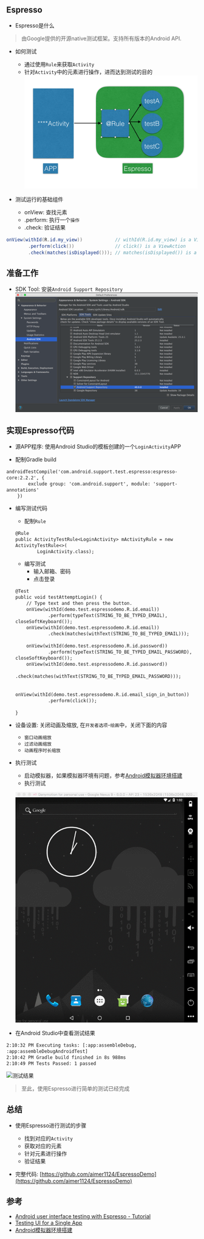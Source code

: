 
## Espresso

- Espresso是什么

>由Google提供的开源native测试框架。支持所有版本的Android API.

- 如何测试
  - 通过使用`Rule`来获取`Activity`
  - 针对`Activity`中的元素进行操作，进而达到测试的目的
  ![Espresso工作原理](./img/espressoDemo/Espresso%E5%B7%A5%E4%BD%9C%E5%8E%9F%E7%90%86.png)

- 测试运行的基础组件
  - onView: 查找元素
  - .perform: 执行一个`操作`
  - .check: 验证结果

```java
onView(withId(R.id.my_view))            // withId(R.id.my_view) is a ViewMatcher
        .perform(click())               // click() is a ViewAction
        .check(matches(isDisplayed())); // matches(isDisplayed()) is a ViewAssertion
```

## 准备工作

- SDK Tool: 安装`Android Support Repository`
![SDKTool设置](./img/espressoDemo/SDKTool%E8%AE%BE%E7%BD%AE.png)

## 实现Espresso代码

- 源APP程序: 使用Android Studio的模板创建的一个`LoginActivity`APP

- 配制Gradle build
```
androidTestCompile('com.android.support.test.espresso:espresso-core:2.2.2', {
        exclude group: 'com.android.support', module: 'support-annotations'
    })
```

- 编写测试代码
  - 配制`Rule`

  ```
  @Rule
  public ActivityTestRule<LoginActivity> mActivityRule = new ActivityTestRule<>(
          LoginActivity.class);

  ```
  - 编写测试
    - 输入邮箱、密码
    - 点击登录

  ```
  @Test
  public void testAttemptLogin() {
      // Type text and then press the button.
      onView(withId(demo.test.espressodemo.R.id.email))
              .perform(typeText(STRING_TO_BE_TYPED_EMAIL), closeSoftKeyboard());
      onView(withId(demo.test.espressodemo.R.id.email))
              .check(matches(withText(STRING_TO_BE_TYPED_EMAIL)));

      onView(withId(demo.test.espressodemo.R.id.password))
              .perform(typeText(STRING_TO_BE_TYPED_EMAIL_PASSWORD), closeSoftKeyboard());
      onView(withId(demo.test.espressodemo.R.id.password))
              .check(matches(withText(STRING_TO_BE_TYPED_EMAIL_PASSWORD)));

      onView(withId(demo.test.espressodemo.R.id.email_sign_in_button))
              .perform(click());

  }
  ```
- 设备设置: 关闭动画及缩放, 在`开发者选项`-`绘画`中，关闭下面的内容
  - `窗口动画缩放`
  - `过滤动画缩放`
  - `动画程序时长缩放`


- 执行测试
  - 启动模拟器，如果模拟器环境有问题，参考[Android模拟器环境搭建](http://shiyuanjie.cn/2016/11/22/Android%E6%A8%A1%E6%8B%9F%E5%99%A8%E7%8E%AF%E5%A2%83%E6%90%AD%E5%BB%BA/)
  - 执行测试

  ![测试过程](./img/espressoDemo/%E6%B5%8B%E8%AF%95%E6%89%A7%E8%A1%8C%E8%BF%87%E7%A8%8B.gif)

- 在Android Studio中查看测试结果
```
2:10:32 PM Executing tasks: [:app:assembleDebug, :app:assembleDebugAndroidTest]
2:10:42 PM Gradle build finished in 8s 988ms
2:10:49 PM Tests Passed: 1 passed
```
![测试结果](./img/espressoDemo/%E6%B5%8B%E8%AF%95%E7%BB%93%E6%9E%9C.png)

> 至此，使用Espresso进行简单的测试已经完成

## 总结

- 使用Espresso进行测试的步骤
  - 找到对应的`Activity`
  - 获取对应的元素
  - 针对元素进行操作
  - 验证结果

- 完整代码: [https://github.com/aimer1124/EspressoDemo](https://github.com/aimer1124/EspressoDemo)

## 参考

- [Android user interface testing with Espresso - Tutorial](http://www.vogella.com/tutorials/AndroidTestingEspresso/article.html#about-this-website)
- [Testing UI for a Single App](https://developer.android.com/training/testing/ui-testing/espresso-testing.html#setup)
- [Android模拟器环境搭建](http://shiyuanjie.cn/2016/11/22/Android%E6%A8%A1%E6%8B%9F%E5%99%A8%E7%8E%AF%E5%A2%83%E6%90%AD%E5%BB%BA/)
